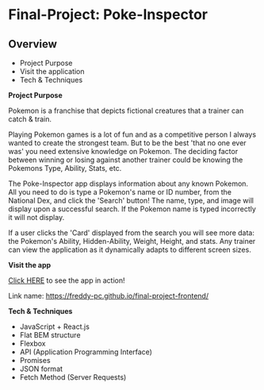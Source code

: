 # Final-Project: Poke-Inspector

## Overview

- Project Purpose
- Visit the application
- Tech & Techniques

**Project Purpose**

Pokemon is a franchise that depicts fictional creatures that a trainer can catch & train.

Playing Pokemon games is a lot of fun and as a competitive person I always wanted to create the strongest team.
But to be the best 'that no one ever was' you need extensive knowledge on Pokemon.
The deciding factor between winning or losing against another trainer could be knowing the Pokemons Type, Ability, Stats, etc.

The Poke-Inspector app displays information about any known Pokemon. All you need to do is type a Pokemon's name or ID number, from the National Dex, and click the 'Search' button! The name, type, and image will display upon a successful search. If the Pokemon name is typed incorrectly it will not display.

If a user clicks the 'Card' displayed from the search you will see more data: the Pokemon's Ability, Hidden-Ability, Weight, Height, and stats.
Any trainer can view the application as it dynamically adapts to different screen sizes.

**Visit the app**

[Click HERE](https://freddy-pc.github.io/final-project-frontend/) to see the app in action!

Link name: https://freddy-pc.github.io/final-project-frontend/

**Tech & Techniques**

- JavaScript + React.js
- Flat BEM structure
- Flexbox
- API (Application Programming Interface)
- Promises
- JSON format
- Fetch Method (Server Requests)
